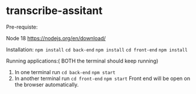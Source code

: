 # transcribe-assitant

Pre-requiste:

Node 18 https://nodejs.org/en/download/ 

Installation:
`npm install`
`cd back-end`
`npm install`
`cd front-end`
`npm install`

Running applications:( BOTH the terminal should keep running)

1. In one terminal run
   `cd back-end`
   `npm start`
2. In another terminal run
   `cd front-end`
   `npm start`
   Front end will be open on the browser automatically.
